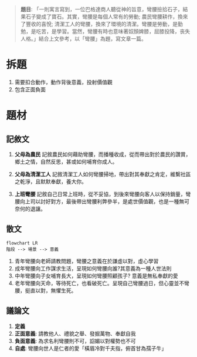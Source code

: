 > **題目**:
> 「一則寓言寫到，一位巴格達商人聽從神的旨意，彎腰撿拾石子，結果石子變成了寶石。其實，彎腰是每個人常有的勞動; 農民彎腰耕作，換來了豐收的喜悅; 清潔工人的彎腰，換來了環境的清潔。彎腰是勞動，是勤勉，是吃苦，是學習。當然，彎腰有時也意味著奴顏婢膝，屈膝投降，丧失人格。」結合上文參考，以「彎腰」為題，寫文章一篇。

# 拆題
1. 需要扣合動作，動作背後意義，投射價值觀
2. 包含正面負面

# 題材
## 記敘文
1. **父母為農民** 
   記敘農民如何藉助彎腰，而播種收成，從而帶出對於農民的讚賞，鄉土之情，自然反思，甚或如何哺育你成人。

2. **父母為清潔工人**
   記敘清潔工人如何彎腰掃地，帶出對其奉獻之肯定，維繫社區之乾淨，且默默奉獻，養大你。

3. **上班彎腰**
   記敘自己日常上班時，從不妥協，到後來彎腰向客人以保持銷量，彎腰向上司以討好對方，最後帶出彎腰利弊參半，是處世價值觀，也是一種無可奈何的退讓。

## 散文
```mermaid
flowchart LR
階段 --> 場景 --> 意義
```

1. 青年彎腰向老師請教問題，彎腰之意義在於謙虛以對，虛心學習
2. 成年彎腰向工作謀求生活，呈現如何彎腰向誰?其意義為一種人世法則
3. 中年彎腰向子女哺育長大，呈現如何彎腰照顧孩子? 意義是無私奉獻的愛
4. 老年彎腰向天命，等待死亡，也看破死亡。呈現自己彎腰過日，但心靈並不彎腰，挺直以對，無懼生死。

## 議論文
1. **定義**
2. **正面意義**: 請教他人、禮貌之舉、發掘萬物、奉獻自我
3. **負面意義**: 為求名利彎腰則不可，諂媚以對權勢也不可
4. **自處**: 彎腰向世人是仁者的愛「橫眉冷對千夫指，俯首甘為孺子牛」
